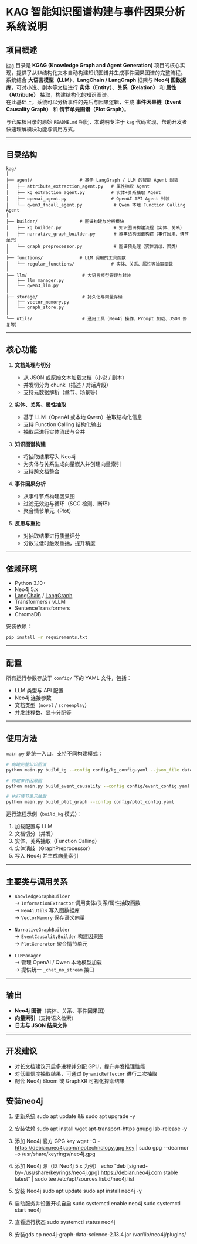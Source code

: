 # KAG 智能知识图谱构建与事件因果分析系统说明

## 项目概述

[`kag`](./kag) 目录是 **KGAG (Knowledge Graph and Agent Generation)** 项目的核心实现，提供了从非结构化文本自动构建知识图谱并生成事件因果图谱的完整流程。  
系统结合 **大语言模型（LLM）**、**LangChain / LangGraph** 框架与 **Neo4j 图数据库**，可对小说、剧本等文档进行 **实体（Entity）**、**关系（Relation）** 和 **属性（Attribute）** 抽取，构建结构化的知识图谱。  
在此基础上，系统可以分析事件的先后与因果逻辑，生成 **事件因果链（Event Causality Graph）** 和 **情节单元图谱（Plot Graph）**。

与仓库根目录的原始 `README.md` 相比，本说明专注于 `kag` 代码实现，帮助开发者快速理解模块功能与调用方式。

---

## 目录结构

```
kag/
│
├── agent/                  # 基于 LangGraph / LLM 的智能 Agent 封装
│   ├── attribute_extraction_agent.py   # 属性抽取 Agent
│   ├── kg_extraction_agent.py          # 实体+关系抽取 Agent
│   ├── openai_agent.py                 # OpenAI API Agent 封装
│   └── qwen3_fncall_agent.py            # Qwen 本地 Function Calling Agent
│
├── builder/                # 图谱构建与分析模块
│   ├── kg_builder.py                    # 知识图谱构建流程（实体、关系）
│   ├── narrative_graph_builder.py       # 叙事结构图谱构建（事件因果、情节单元）
│   └── graph_preprocessor.py            # 图谱预处理（实体消歧、聚类）
│
├── functions/              # LLM 调用的工具函数
│   └── regular_functions/              # 实体、关系、属性等抽取函数
│
├── llm/                     # 大语言模型管理与封装
│   ├── llm_manager.py
│   └── qwen3_llm.py
│
├── storage/                 # 持久化与向量存储
│   ├── vector_memory.py
│   └── graph_store.py
│
└── utils/                   # 通用工具（Neo4j 操作、Prompt 加载、JSON 修复等）
```

---

## 核心功能

1. **文档处理与切分**  
   - 从 JSON 或原始文本加载文档（小说 / 剧本）
   - 并发切分为 chunk（描述 / 对话片段）
   - 支持元数据解析（章节、场景等）

2. **实体、关系、属性抽取**  
   - 基于 LLM（OpenAI 或本地 Qwen）抽取结构化信息  
   - 支持 Function Calling 结构化输出
   - 抽取后进行实体消歧与合并

3. **知识图谱构建**  
   - 将抽取结果写入 Neo4j
   - 为实体与关系生成向量嵌入并创建向量索引
   - 支持跨文档整合

4. **事件因果分析**  
   - 从事件节点构建因果图
   - 过滤无效边与循环（SCC 检测、断环）
   - 聚合情节单元（Plot）

5. **反思与重抽**  
   - 对抽取结果进行质量评分
   - 分数过低时触发重抽，提升精度

---

## 依赖环境

- Python 3.10+
- Neo4j 5.x
- [LangChain](https://github.com/langchain-ai/langchain) / [LangGraph](https://github.com/langchain-ai/langgraph)
- Transformers / vLLM
- SentenceTransformers
- ChromaDB

安装依赖：
```bash
pip install -r requirements.txt
```

---

## 配置

所有运行参数存放于 `config/` 下的 YAML 文件，包括：
- LLM 类型与 API 配置
- Neo4j 连接参数
- 文档类型（`novel` / `screenplay`）
- 并发线程数、显卡分配等

---

## 使用方法

`main.py` 是统一入口，支持不同构建模式：

```bash
# 构建完整知识图谱
python main.py build_kg --config config/kg_config.yaml --json_file data/novel.json

# 构建事件因果图
python main.py build_event_causality --config config/event_config.yaml

# 执行情节单元抽取
python main.py build_plot_graph --config config/plot_config.yaml
```

运行流程示例（`build_kg` 模式）：
1. 加载配置与 LLM
2. 文档切分（并发）
3. 实体、关系抽取（Function Calling）
4. 实体消歧（GraphPreprocessor）
5. 写入 Neo4j 并生成向量索引

---

## 主要类与调用关系

- `KnowledgeGraphBuilder`  
  → `InformationExtractor` 调用实体/关系/属性抽取函数  
  → `Neo4jUtils` 写入图数据库  
  → `VectorMemory` 保存语义向量

- `NarrativeGraphBuilder`  
  → `EventCausalityBuilder` 构建因果图  
  → `PlotGenerator` 聚合情节单元

- `LLMManager`  
  → 管理 OpenAI / Qwen 本地模型加载  
  → 提供统一 `_chat_no_stream` 接口

---

## 输出

- **Neo4j 图谱**（实体、关系、事件因果图）
- **向量索引**（支持语义检索）
- **日志与 JSON 结果文件**

---

## 开发建议

- 对长文档建议开启多进程并分配 GPU，提升并发推理性能
- 对低置信度抽取结果，可通过 `DynamicReflector` 进行二次抽取
- 配合 Neo4j Bloom 或 GraphXR 可视化探索结果


## 安装neo4j
1. 更新系统
sudo apt update && sudo apt upgrade -y

2. 安装依赖
sudo apt install wget apt-transport-https gnupg lsb-release -y

3. 添加 Neo4j 官方 GPG key
wget -O - https://debian.neo4j.com/neotechnology.gpg.key | sudo gpg --dearmor -o /usr/share/keyrings/neo4j.gpg

4. 添加 Neo4j 源（以 Neo4j 5.x 为例）
echo "deb [signed-by=/usr/share/keyrings/neo4j.gpg] https://debian.neo4j.com stable latest" | sudo tee /etc/apt/sources.list.d/neo4j.list

5. 安装 Neo4j
sudo apt update
sudo apt install neo4j -y

6. 启动服务并设置开机自启
sudo systemctl enable neo4j
sudo systemctl start neo4j

7. 查看运行状态
sudo systemctl status neo4j

8. 安装gds
cp neo4j-graph-data-science-2.13.4.jar /var/lib/neo4j/plugins/
